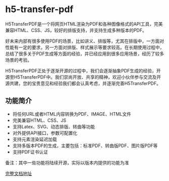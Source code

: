 # h5-transfer-pdf
H5TransferPDF是一个将网页HTML渲染为PDF和各种图像格式的API工具，完美兼容HTML、CSS、JS，较好的排版支持，并支持生成多种版本的PDF。

好未来内部有很多使用PDF的场景，比如讲义、排版等，尤其在排版中，一方面对性能有一定的要求，另一方面对排版、样式展示等要求较高。在长期使用过程中，总结了很多关于PDF生成等方面的经验，并已经应用到很多应用场景，经历了较多场景的考验。

H5TransferPDF正处于逐渐开源的过程中，我们会逐渐抽象PDF生成的经验，开源至H5TransferPDF中。我们崇尚开放、共享的精神，欢迎小伙伴参与交流及开源共建，您的宝贵意见和经验我们都会认真考虑，并逐渐完善H5TransferPDF。

## 功能简介
- 将任何URL或者HTML内容转换为PDF、IMAGE、HTML文件
- 完美兼容HTML、CSS、JS
- 支持Latex、SVG、动态排版、转曲等功能
- 对外提供API接口，参数可配置化
- 支持元素渲染延迟加载
- 支持多版本PDF的生成，主要包括：标准PDF、转曲版PDF、图片版PDF等
- 支持PDF证书认证

备注：其中一些功能将陆续开源，实际以版本内提供的功能为准

<a href="https://www.yuque.com/books/share/12029038-5b2d-47d4-8077-91d59d379ad0?# 《H5TransferPDF文档》" target="_blank">完整文档地址</a>
  
